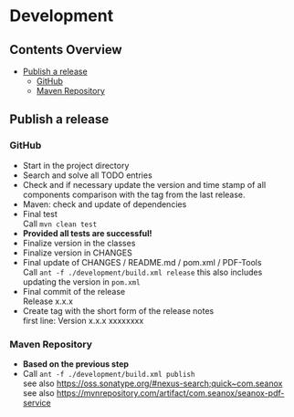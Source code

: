 # Development


## Contents Overview
* [Publish a release](#publish-a-release)
   * [GitHub](#github)
   * [Maven Repository](#maven-repository)


## Publish a release

### GitHub
- Start in the project directory
- Search and solve all TODO entries
- Check and if necessary update the version and time stamp of all components
  comparison with the tag from the last release.
- Maven: check and update of dependencies
- Final test  
  Call `mvn clean test`
- __Provided all tests are successful!__
- Finalize version in the classes
- Finalize version in CHANGES
- Final update of CHANGES / README.md / pom.xml / PDF-Tools  
  Call `ant -f ./development/build.xml release`
  this also includes updating the version in `pom.xml`  
- Final commit of the release  
  Release x.x.x
- Create tag with the short form of the release notes  
  first line: Version x.x.x xxxxxxxx

### Maven Repository
- __Based on the previous step__
- Call `ant -f ./development/build.xml publish`  
  see also https://oss.sonatype.org/#nexus-search;quick~com.seanox  
  see also https://mvnrepository.com/artifact/com.seanox/seanox-pdf-service
